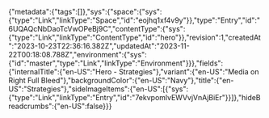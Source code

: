{"metadata":{"tags":[]},"sys":{"space":{"sys":{"type":"Link","linkType":"Space","id":"eojhq1xf4v9y"}},"type":"Entry","id":"6UQAQcNbDaoTcVwOPeBj9C","contentType":{"sys":{"type":"Link","linkType":"ContentType","id":"hero"}},"revision":1,"createdAt":"2023-10-23T22:36:16.382Z","updatedAt":"2023-11-22T00:18:08.788Z","environment":{"sys":{"id":"master","type":"Link","linkType":"Environment"}}},"fields":{"internalTitle":{"en-US":"Hero - Strategies"},"variant":{"en-US":"Media on Right Full Bleed"},"backgroundColor":{"en-US":"Navy"},"title":{"en-US":"Strategies"},"sideImageItems":{"en-US":[{"sys":{"type":"Link","linkType":"Entry","id":"7ekvpomlvEWVvjVnAjBiEr"}}]},"hideBreadcrumbs":{"en-US":false}}}